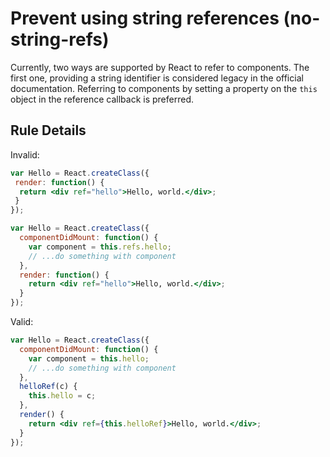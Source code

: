 # Prevent using string references (no-string-refs)

Currently, two ways are supported by React to refer to components. The first one, providing a string identifier is considered legacy in the official documentation. Referring to components by setting a property on the `this` object in the reference callback is preferred.

## Rule Details

Invalid:

```jsx
var Hello = React.createClass({
 render: function() {
  return <div ref="hello">Hello, world.</div>;
 }
});
```

```jsx
var Hello = React.createClass({
  componentDidMount: function() {
    var component = this.refs.hello;
    // ...do something with component
  },
  render: function() {
    return <div ref="hello">Hello, world.</div>;
  }
});
```

Valid:

```jsx
var Hello = React.createClass({
  componentDidMount: function() {
    var component = this.hello;
    // ...do something with component
  },
  helloRef(c) {
    this.hello = c;
  },
  render() {
    return <div ref={this.helloRef}>Hello, world.</div>;
  }
});
```
